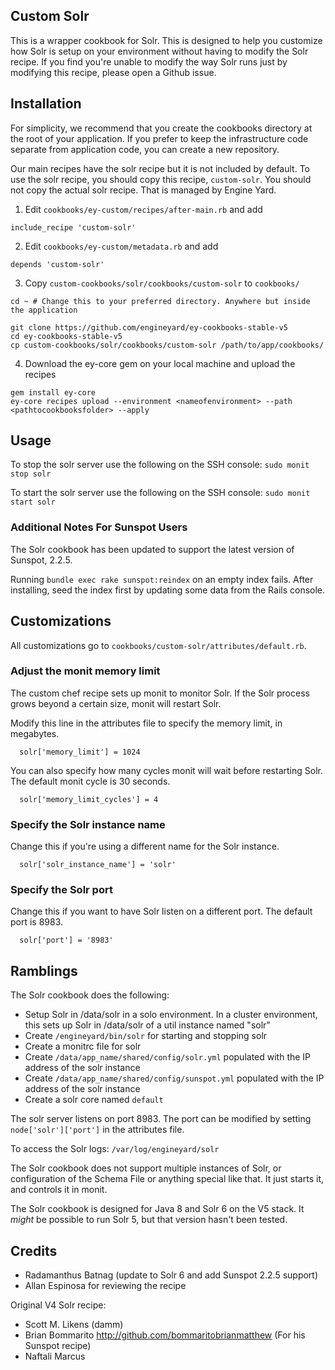 ## Custom Solr

This is a wrapper cookbook for Solr. This is designed to help you customize how Solr is setup on your environment without having to modify the Solr recipe. If you find you're unable to modify the way Solr runs just by modifying this recipe, please open a Github issue.

<a name="#installation"></a>
## Installation

For simplicity, we recommend that you create the cookbooks directory at the root of your application. If you prefer to keep the infrastructure code separate from application code, you can create a new repository.

Our main recipes have the solr recipe but it is not included by default. To use the solr recipe, you should copy this recipe, `custom-solr`. You should not copy the actual solr recipe. That is managed by Engine Yard.

1. Edit `cookbooks/ey-custom/recipes/after-main.rb` and add

  ```
  include_recipe 'custom-solr'
  ```

2. Edit `cookbooks/ey-custom/metadata.rb` and add

  ```
  depends 'custom-solr'
  ```

3. Copy `custom-cookbooks/solr/cookbooks/custom-solr` to `cookbooks/`

  ```
  cd ~ # Change this to your preferred directory. Anywhere but inside the application

  git clone https://github.com/engineyard/ey-cookbooks-stable-v5
  cd ey-cookbooks-stable-v5
  cp custom-cookbooks/solr/cookbooks/custom-solr /path/to/app/cookbooks/
  ```

4. Download the ey-core gem on your local machine and upload the recipes

  ```
  gem install ey-core
  ey-core recipes upload --environment <nameofenvironment> --path <pathtocookbooksfolder> --apply
  ```

<a name="usage"></a>
## Usage


To stop the solr server use the following on the SSH console: `sudo monit stop solr`

To start the solr server use the following on the SSH console: `sudo monit start solr`

### Additional Notes For Sunspot Users

The Solr cookbook has been updated to support the latest version of Sunspot, 2.2.5.

Running `bundle exec rake sunspot:reindex` on an empty index fails. After installing, seed the index first by updating some data from the Rails console.

<a name="customizations"></a>
## Customizations

All customizations go to `cookbooks/custom-solr/attributes/default.rb`.

### Adjust the monit memory limit

The custom chef recipe sets up monit to monitor Solr. If the Solr process grows beyond a certain size, monit will restart Solr.

Modify this line in the attributes file to specify the memory limit, in megabytes.

```
  solr['memory_limit'] = 1024
```

You can also specify how many cycles monit will wait before restarting Solr. The default monit cycle is 30 seconds.

```
  solr['memory_limit_cycles'] = 4
```

### Specify the Solr instance name

Change this if you're using a different name for the Solr instance.

```
  solr['solr_instance_name'] = 'solr'
```

### Specify the Solr port

Change this if you want to have Solr listen on a different port. The default port is 8983.

```
  solr['port'] = '8983'
```

<a name="ramblings"></a>
## Ramblings

The Solr cookbook does the following:

* Setup Solr in /data/solr in a solo environment. In a cluster environment, this sets up Solr in /data/solr of a util instance named "solr"
* Create `/engineyard/bin/solr` for starting and stopping solr
* Create a monitrc file for solr
* Create `/data/app_name/shared/config/solr.yml` populated with the IP address of the solr instance
* Create `/data/app_name/shared/config/sunspot.yml` populated with the IP address of the solr instance
* Create a solr core named `default`

The solr server listens on port 8983. The port can be modified by setting `node['solr']['port']` in the attributes file.

To access the Solr logs: `/var/log/engineyard/solr`

The Solr cookbook does not support multiple instances of Solr, or configuration of the Schema File or anything special like that.  It just starts it, and controls it in monit.

The Solr cookbook is designed for Java 8 and Solr 6 on the V5 stack. It _might_ be possible to run Solr 5, but that version hasn't been tested.


## Credits

* Radamanthus Batnag (update to Solr 6 and add Sunspot 2.2.5 support)
* Allan Espinosa for reviewing the recipe

Original V4 Solr recipe:

* Scott M. Likens (damm)
* Brian Bommarito http://github.com/bommaritobrianmatthew (For his Sunspot recipe)
* Naftali Marcus
